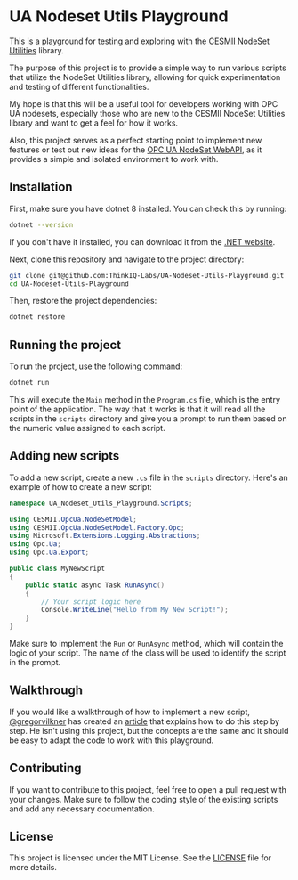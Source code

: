 # UA Nodeset Utils Playground
This is a playground for testing and exploring with the [CESMII NodeSet Utilities](https://github.com/cesmii/CESMII-NodeSet-Utilities) library.

The purpose of this project is to provide a simple way to run various scripts that utilize the NodeSet Utilities library, allowing for quick experimentation and testing of different functionalities.

My hope is that this will be a useful tool for developers working with OPC UA nodesets, especially those who are new to the CESMII NodeSet Utilities library and want to get a feel for how it works.

Also, this project serves as a perfect starting point to implement new features or test out new ideas for the [OPC UA NodeSet WebAPI](https://github.com/ThinkIQ-Labs/OPC-UA-Nodeset-WebAPI), as it provides a simple and isolated environment to work with.

## Installation
First, make sure you have dotnet 8 installed. You can check this by running:
```bash
dotnet --version
```
If you don't have it installed, you can download it from the [.NET website](https://dotnet.microsoft.com/download).

Next, clone this repository and navigate to the project directory:
```bash
git clone git@github.com:ThinkIQ-Labs/UA-Nodeset-Utils-Playground.git 
cd UA-Nodeset-Utils-Playground
```

Then, restore the project dependencies:
```bash
dotnet restore
```

## Running the project
To run the project, use the following command:
```bash
dotnet run
```
This will execute the `Main` method in the `Program.cs` file, which is the entry point of the application.
The way that it works is that it will read all the scripts in the `scripts` directory and give you a prompt to run them
based on the numeric value assigned to each script.

## Adding new scripts
To add a new script, create a new `.cs` file in the `scripts` directory. Here's an example of how to create a new script:
```csharp
namespace UA_Nodeset_Utils_Playground.Scripts;

using CESMII.OpcUa.NodeSetModel;
using CESMII.OpcUa.NodeSetModel.Factory.Opc;
using Microsoft.Extensions.Logging.Abstractions;
using Opc.Ua;
using Opc.Ua.Export;

public class MyNewScript
{
    public static async Task RunAsync()
    {
        // Your script logic here
        Console.WriteLine("Hello from My New Script!");
    }
}
```
Make sure to implement the `Run` or `RunAsync` method, which will contain the logic of your script. The name of the class will be used to identify the script in the prompt.

## Walkthrough
If you would like a walkthrough of how to implement a new script, [@gregorvilkner](https://www.linkedin.com/in/gregorvilkner/) has created an [article](https://www.linkedin.com/pulse/creating-opc-ua-information-models-using-cesmiis-net-vilkner-ph-d-/) that explains how to do this step by step.
He isn't using this project, but the concepts are the same and it should be easy to adapt the code to work with this playground.

## Contributing
If you want to contribute to this project, feel free to open a pull request with your changes. Make sure to follow the coding style of the existing scripts and add any necessary documentation.

## License
This project is licensed under the MIT License. See the [LICENSE](LICENSE) file for more details.
